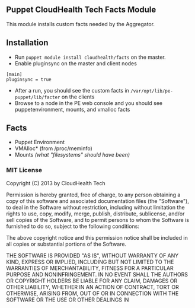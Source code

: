 ## Puppet CloudHealth Tech Facts Module

This module installs custom facts needed by the Aggregator.

Installation
----

* Run `puppet module install cloudhealth/facts` on the master.
* Enable pluginsync on the master and client nodes

```
[main]
pluginsync = true
```

* After a run, you should see the custom facts in `/var/opt/lib/pe-puppet/lib/facter` on the clients
* Browse to a node in the PE web console and you should see puppetenvironment, mounts, and vmalloc facts

Facts
----

* Puppet Environment
* VMAlloc* (from /proc/meminfo)
* Mounts _(what "filesystems" should have been)_

### MIT License

Copyright (C) 2013 by CloudHealth Tech

Permission is hereby granted, free of charge, to any person obtaining a copy
of this software and associated documentation files (the "Software"), to deal
in the Software without restriction, including without limitation the rights
to use, copy, modify, merge, publish, distribute, sublicense, and/or sell
copies of the Software, and to permit persons to whom the Software is
furnished to do so, subject to the following conditions:

The above copyright notice and this permission notice shall be included in
all copies or substantial portions of the Software.

THE SOFTWARE IS PROVIDED "AS IS", WITHOUT WARRANTY OF ANY KIND, EXPRESS OR
IMPLIED, INCLUDING BUT NOT LIMITED TO THE WARRANTIES OF MERCHANTABILITY,
FITNESS FOR A PARTICULAR PURPOSE AND NONINFRINGEMENT. IN NO EVENT SHALL THE
AUTHORS OR COPYRIGHT HOLDERS BE LIABLE FOR ANY CLAIM, DAMAGES OR OTHER
LIABILITY, WHETHER IN AN ACTION OF CONTRACT, TORT OR OTHERWISE, ARISING FROM,
OUT OF OR IN CONNECTION WITH THE SOFTWARE OR THE USE OR OTHER DEALINGS IN
